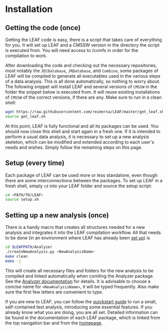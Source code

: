 # Installation

## Getting the code (once)

Getting the LEAF code is easy, there is a script that takes care of everything for you. It will set up LEAF and a CMSSW version in the directory the script is executed from. You will need access to /cvmfs in order for the compilation to work.

After downloading the code and checking out the necessary repositories, most notably the `JECDatabase`, `JRDatabase`, and `Combine`, some packages of LEAF will be compiled to generate all executables used in the various steps of a data analysis. This is all done automatically, so nothing to worry about. The following snippet will install LEAF and several versions of `CMSSW` in the folder the snippet below is executed from. It will reuse existing installations of `CMSSW` of the correct versions, if there are any. Make sure to run in a clean shell:

```bash
wget https://raw.githubusercontent.com/reimersa/LEAF/master/get_leaf.sh
source get_leaf.sh   
```

At this point, LEAF is fully functional and all its packages can be used. You should now close this shell and start again in a fresh one. If it is intended to perform a usual data analysis, it is necessary to set up a new analysis skeleton, which can be modified and extended according to each user's needs and wishes. Simply follow the remaining steps on this page.

## Setup (every time)

Each package of LEAF can be used more or less standalone, even though there are some interconnections between the packages. To set up LEAF in a fresh shell, simply `cd` into your LEAF folder and source the setup script:
```bash
cd <PATH/TO/LEAF>
source setup.sh
```

## Setting up a new analysis (once)
There is a handy macro that creates all structures needed for a new analysis and integrates it into the LEAF compilation workflow. All that needs to be done (in an environment where LEAF has already been [set up](#setup-(every-time))) is

```bash
cd $LEAFPATH/Analyzer
./createNewAnalysis.py <NewAnalysisName>
make clean
make -j
```

This will create all necessary files and folders for the new analysis to be compiled and linked automatically when comiling the Analyzer package. See the [Analyzer documentation](packages/analyzer.md) for details. It is advisable to choose a concise name for `<NewAnalysisName>`, it will be typed frequently. Also make sure the first few letters are convenient to type.

If you are new to LEAF, you can follow the [quickstart guide](quickstart.md) to run a small, self-contained test analysis, introducing some essential features. If you already know what you are doing, you are all set. Detailed information can be found in the documentation of each LEAF package, which is linked from the top navigation bar and from the [homepage](README.md).
